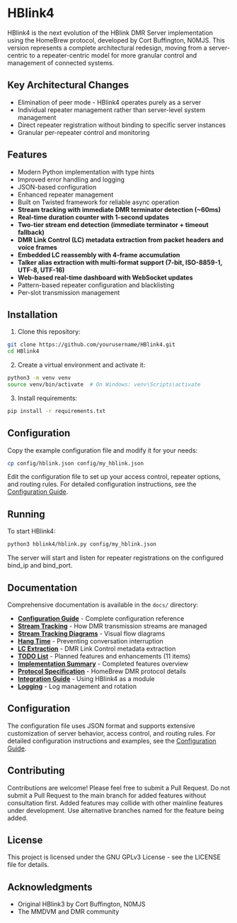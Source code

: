 # HBlink4

HBlink4 is the next evolution of the HBlink DMR Server implementation using the HomeBrew protocol, developed by Cort Buffington, N0MJS. This version represents a complete architectural redesign, moving from a server-centric to a repeater-centric model for more granular control and management of connected systems.

## Key Architectural Changes

- Elimination of peer mode - HBlink4 operates purely as a server
- Individual repeater management rather than server-level system management
- Direct repeater registration without binding to specific server instances
- Granular per-repeater control and monitoring

## Features

- Modern Python implementation with type hints
- Improved error handling and logging
- JSON-based configuration
- Enhanced repeater management
- Built on Twisted framework for reliable async operation
- **Stream tracking with immediate DMR terminator detection (~60ms)**
- **Real-time duration counter with 1-second updates**
- **Two-tier stream end detection (immediate terminator + timeout fallback)**
- **DMR Link Control (LC) metadata extraction from packet headers and voice frames**
- **Embedded LC reassembly with 4-frame accumulation**
- **Talker alias extraction with multi-format support (7-bit, ISO-8859-1, UTF-8, UTF-16)**
- **Web-based real-time dashboard with WebSocket updates**
- Pattern-based repeater configuration and blacklisting
- Per-slot transmission management

## Installation

1. Clone this repository:
```bash
git clone https://github.com/yourusername/HBlink4.git
cd HBlink4
```

2. Create a virtual environment and activate it:
```bash
python3 -m venv venv
source venv/bin/activate  # On Windows: venv\Scripts\activate
```

3. Install requirements:
```bash
pip install -r requirements.txt
```

## Configuration

Copy the example configuration file and modify it for your needs:
```bash
cp config/hblink.json config/my_hblink.json
```

Edit the configuration file to set up your access control, repeater options, and routing rules. For detailed configuration instructions, see the [Configuration Guide](docs/configuration.md).

## Running

To start HBlink4:
```bash
python3 hblink4/hblink.py config/my_hblink.json
```

The server will start and listen for repeater registrations on the configured bind_ip and bind_port.

## Documentation

Comprehensive documentation is available in the `docs/` directory:

- **[Configuration Guide](docs/configuration.md)** - Complete configuration reference
- **[Stream Tracking](docs/stream_tracking.md)** - How DMR transmission streams are managed
- **[Stream Tracking Diagrams](docs/stream_tracking_diagrams.md)** - Visual flow diagrams
- **[Hang Time](docs/hang_time.md)** - Preventing conversation interruption
- **[LC Extraction](docs/lc_extraction.md)** - DMR Link Control metadata extraction
- **[TODO List](docs/TODO.md)** - Planned features and enhancements (11 items)
- **[Implementation Summary](docs/IMPLEMENTATION_SUMMARY.md)** - Completed features overview
- **[Protocol Specification](docs/protocol.md)** - HomeBrew DMR protocol details
- **[Integration Guide](docs/integration.md)** - Using HBlink4 as a module
- **[Logging](docs/logging.md)** - Log management and rotation

## Configuration 

The configuration file uses JSON format and supports extensive customization of server behavior, access control, and routing rules. For detailed configuration instructions and examples, see the [Configuration Guide](docs/configuration.md).

## Contributing

Contributions are welcome! Please feel free to submit a Pull Request. Do not submit a Pull Request to the main branch for added features without consultation first. Added features may collide with other mainline features under development. Use alternative branches named for the feature being added.

## License

This project is licensed under the GNU GPLv3 License - see the LICENSE file for details.

## Acknowledgments

- Original HBlink3 by Cort Buffington, N0MJS
- The MMDVM and DMR community
